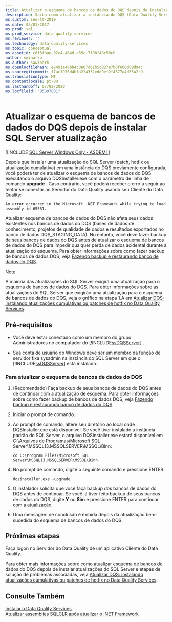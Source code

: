 ```yaml
---
title: Atualizar o esquema de bancos de dados do DQS depois de instalar SQL Server atualização
description: Saiba como atualizar a instância do DQS (Data Quality Services) usando DQSInstaller.exe após a SQL Server ter sido atualizada por um patch, hotfix ou atualização cumulativa.
ms.custom: seo-lt-2019
ms.date: 03/01/2017
ms.prod: sql
ms.prod_service: data-quality-services
ms.reviewer: ''
ms.technology: data-quality-services
ms.topic: conceptual
ms.assetid: c8f3fbae-02c4-464d-a35c-7108f48c58cb
author: swinarko
ms.author: sawinark
ms.openlocfilehash: e2491a46bb4c0e07c61b5c827a7b8f666d09d94c
ms.sourcegitcommit: f7ac1976d4bfa224332edd9ef2f4377a4d55a2c9
ms.translationtype: MT
ms.contentlocale: pt-BR
ms.lasthandoff: 07/02/2020
ms.locfileid: "85897801"
---
```

# <a name="upgrade-dqs-databases-schema-after-installing-sql-server-update"></a>Atualizar o esquema de bancos de dados do DQS depois de instalar SQL Server atualização

[!INCLUDE [SQL Server Windows Only - ASDBMI ](../../includes/applies-to-version/sql-windows-only-asdbmi.md)]

  Depois que instalar uma atualização do SQL Server (patch, hotfix ou atualização cumulativa) em uma instância do DQS previamente configurada, você poderá ter de atualizar o esquema de bancos de dados do DQS executando o arquivo DQSInstaller.exe com o parâmetro de linha de comando **upgrade** . Caso contrário, você poderá receber o erro a seguir ao tentar se conectar ao Servidor do Data Quality usando seu Cliente do Data Quality:  
  
```  
An error occurred in the Microsoft .NET Framework while trying to load assembly id 65581.  
```  
  
 Atualizar esquema de bancos de dados do DQS não afeta seus dados existentes nos bancos de dados do DQS (bases de dados de conhecimento, projetos de qualidade de dados e resultados exportados no banco de dados DQS_STAGING_DATA). No entanto, você deve fazer backup de seus bancos de dados do DQS antes de atualizar o esquema de bancos de dados do DQS para impedir qualquer perda de dados acidental durante a atualização do esquema. Para obter informações sobre como fazer backup de bancos de dados DQS, veja [Fazendo backup e restaurando banco de dados do DQS](../../data-quality-services/backing-up-and-restoring-dqs-databases.md).  
  
> [!NOTE]  
>  A maioria das atualizações do SQL Server exigirá uma atualização para o esquema de bancos de dados do DQS. Para obter informações sobre as atualizações do SQL Server que exigirão uma atualização para o esquema de bancos de dados do DQS, veja o gráfico na etapa 1.A em [Atualizar DQS: instalando atualizações cumulativas ou patches de hotfix no Data Quality Services](https://go.microsoft.com/fwlink/?LinkID=251565).  
  
## <a name="prerequisites"></a>Pré-requisitos  
  
-   Você deve estar conectado como um membro do grupo Administradores no computador do [!INCLUDE[ssDQSServer](../../includes/ssdqsserver-md.md)] .  
  
-   Sua conta de usuário do Windows deve ser um membro da função de servidor fixa sysadmin na instância do SQL Server em que o [!INCLUDE[ssDQSServer](../../includes/ssdqsserver-md.md)] está instalado.  
  
### <a name="to-upgrade-dqs-databases-schema"></a>Para atualizar o esquema de bancos de dados do DQS  
  
1.  (Recomendado) Faça backup de seus bancos de dados do DQS antes de continuar com a atualização de esquema. Para obter informações sobre como fazer backup de bancos de dados DQS, veja [Fazendo backup e restaurando banco de dados do DQS](../../data-quality-services/backing-up-and-restoring-dqs-databases.md).  
  
2.  Iniciar o prompt de comando.  
  
3.  Ao prompt de comando, altere seu diretório ao local onde DQSInstaller.exe está disponível. Se você tiver instalado a instância padrão do SQL Server, o arquivo DQSInstaller.exe estará disponível em C:\Arquivos de Programas\Microsoft SQL Server\MSSQL13.MSSQLSERVER\MSSQL\Binn:  
  
    ```  
    cd C:\Program Files\Microsoft SQL Server\MSSQL13.MSSQLSERVER\MSSQL\Binn  
    ```  
  
4.  No prompt de comando, digite o seguinte comando e pressione ENTER:  
  
    ```  
    dqsinstaller.exe -upgrade  
    ```  
  
5.  O instalador solicita que você faça backup dos bancos de dados do DQS antes de continuar. Se você já tiver feito backup de seus bancos de dados do DQS, digite **Y** ou **Sim** e pressione ENTER para continuar com a atualização.  
  
6.  Uma mensagem de conclusão é exibida depois da atualização bem-sucedida do esquema de bancos de dados do DQS.  
  
## <a name="next-steps"></a>Próximas etapas  
 Faça logon no Servidor do Data Quality de um aplicativo Cliente do Data Quality.  
  
 Para obter mais informações sobre como atualizar esquema de bancos de dados do DQS depois de instalar atualizações do SQL Server e etapas de solução de problemas associadas, veja [Atualizar DQS: instalando atualizações cumulativas ou patches de hotfix no Data Quality Services](https://go.microsoft.com/fwlink/?LinkID=251565).  
  
## <a name="see-also"></a>Consulte Também  
 [Instalar o Data Quality Services](../../data-quality-services/install-windows/install-data-quality-services.md)   
 [Atualizar assemblies SQLCLR após atualizar o .NET Framework](../../data-quality-services/install-windows/upgrade-sqlclr-assemblies-after-net-framework-update.md)  
  
  

